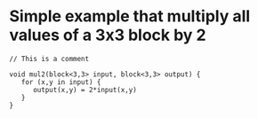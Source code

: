 
# Simple example that multiply all values of a 3x3 block by 2

```
// This is a comment

void mul2(block<3,3> input, block<3,3> output) {
   for (x,y in input) {
      output(x,y) = 2*input(x,y)
   }
}

```

